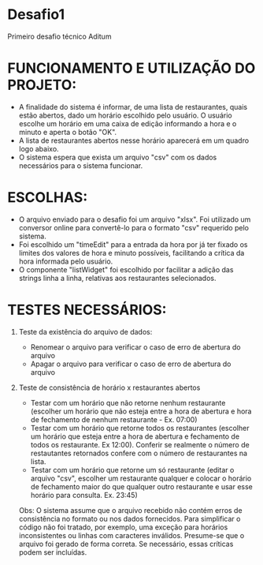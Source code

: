 # Desafio1
Primeiro desafio técnico Aditum

# FUNCIONAMENTO E UTILIZAÇÃO DO PROJETO:

- A finalidade do sistema é informar, de uma lista de restaurantes, quais estão abertos, dado um horário escolhido pelo usuário. O usuário escolhe um horário em uma caixa de edição informando a hora e o minuto e aperta o botão "OK".
- A lista de restaurantes abertos nesse horário aparecerá em um quadro logo abaixo.
- O sistema espera que exista um arquivo "csv" com os dados necessários para o sistema funcionar.

# ESCOLHAS:

- O arquivo enviado para o desafio foi um arquivo "xlsx". Foi utilizado um conversor online para convertê-lo para o formato "csv" requerido pelo sistema. 
- Foi escolhido um "timeEdit" para a entrada da hora por já ter fixado os limites dos valores de hora e minuto possíveis, facilitando a crítica da hora informada pelo usuário.
- O componente "listWidget" foi escolhido por facilitar a adição das strings linha a linha, relativas aos restaurantes selecionados.

# TESTES NECESSÁRIOS:

1) Teste da existência do arquivo de dados:
   - Renomear o arquivo para verificar o caso de erro de abertura do arquivo
   - Apagar o arquivo para verificar o caso de erro de abertura do arquivo
2) Teste de consistência de horário x restaurantes abertos
   - Testar com um horário que não retorne nenhum restaurante (escolher um horário que não esteja entre a hora de abertura e hora de fechamento de nenhum restaurante - Ex. 07:00)
   - Testar com um horário que retorne todos os restaurantes (escolher um horário que esteja entre a hora de abertura e fechamento de todos os restaurante. Ex 12:00). Conferir se realmente o número de restautantes retornados confere com o número de restaurantes na lista.
   - Testar com um horário que retorne um só restaurante (editar o arquivo "csv", escolher um restaurante qualquer e colocar o horário de fechamento maior do que qualquer outro restaurante e usar esse horário para consulta. Ex. 23:45)
   
   Obs: O sistema assume que o arquivo recebido não contém erros de consistência no formato ou nos dados fornecidos. Para simplificar o código não foi tratado, por exemplo, uma exceção para horários inconsistentes ou linhas com caracteres inválidos. Presume-se que o arquivo foi gerado de forma correta. Se necessário, essas críticas podem ser incluídas.
   

